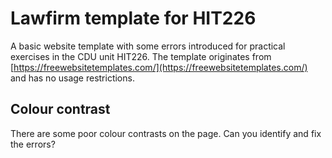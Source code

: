 # Lawfirm template for HIT226
A basic website template with some errors introduced for practical exercises in the CDU unit HIT226. The template originates from [https://freewebsitetemplates.com/](https://freewebsitetemplates.com/) and has no usage restrictions.

## Colour contrast
There are some poor colour contrasts on the page. Can you identify and fix the errors?
